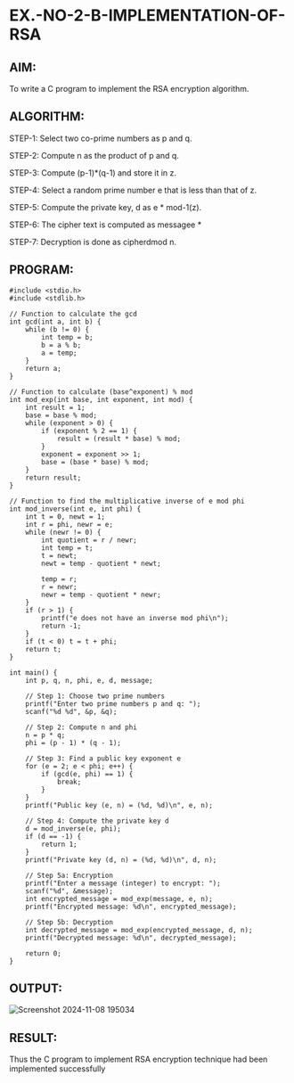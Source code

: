 # EX.-NO-2-B-IMPLEMENTATION-OF-RSA

## AIM:
  To write a C program to implement the RSA encryption algorithm.
  
## ALGORITHM:

  STEP-1: Select two co-prime numbers as p and q.
  
  STEP-2: Compute n as the product of p and q.
  
  STEP-3: Compute (p-1)*(q-1) and store it in z.
  
  STEP-4: Select a random prime number e that is less than that of z.
  
  STEP-5: Compute the private key, d as e * mod-1(z).
  
  STEP-6: The cipher text is computed as messagee *
  
  STEP-7: Decryption is done as cipherdmod n.
  
## PROGRAM: 
```
#include <stdio.h>
#include <stdlib.h>

// Function to calculate the gcd
int gcd(int a, int b) {
    while (b != 0) {
        int temp = b;
        b = a % b;
        a = temp;
    }
    return a;
}

// Function to calculate (base^exponent) % mod
int mod_exp(int base, int exponent, int mod) {
    int result = 1;
    base = base % mod;
    while (exponent > 0) {
        if (exponent % 2 == 1) {
            result = (result * base) % mod;
        }
        exponent = exponent >> 1;
        base = (base * base) % mod;
    }
    return result;
}

// Function to find the multiplicative inverse of e mod phi
int mod_inverse(int e, int phi) {
    int t = 0, newt = 1;
    int r = phi, newr = e;
    while (newr != 0) {
        int quotient = r / newr;
        int temp = t;
        t = newt;
        newt = temp - quotient * newt;

        temp = r;
        r = newr;
        newr = temp - quotient * newr;
    }
    if (r > 1) {
        printf("e does not have an inverse mod phi\n");
        return -1;
    }
    if (t < 0) t = t + phi;
    return t;
}

int main() {
    int p, q, n, phi, e, d, message;

    // Step 1: Choose two prime numbers
    printf("Enter two prime numbers p and q: ");
    scanf("%d %d", &p, &q);

    // Step 2: Compute n and phi
    n = p * q;
    phi = (p - 1) * (q - 1);

    // Step 3: Find a public key exponent e
    for (e = 2; e < phi; e++) {
        if (gcd(e, phi) == 1) {
            break;
        }
    }
    printf("Public key (e, n) = (%d, %d)\n", e, n);

    // Step 4: Compute the private key d
    d = mod_inverse(e, phi);
    if (d == -1) {
        return 1;
    }
    printf("Private key (d, n) = (%d, %d)\n", d, n);

    // Step 5a: Encryption
    printf("Enter a message (integer) to encrypt: ");
    scanf("%d", &message);
    int encrypted_message = mod_exp(message, e, n);
    printf("Encrypted message: %d\n", encrypted_message);

    // Step 5b: Decryption
    int decrypted_message = mod_exp(encrypted_message, d, n);
    printf("Decrypted message: %d\n", decrypted_message);

    return 0;
}
```

## OUTPUT:
![Screenshot 2024-11-08 195034](https://github.com/user-attachments/assets/db988e73-6699-4451-82e3-9730f3b2f900)


## RESULT:
  Thus the C program to implement RSA encryption technique had been implemented successfully
